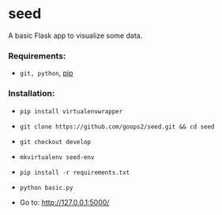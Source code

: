 # seed
A basic Flask app to visualize some data.

### Requirements: 
- `git, python`, [pip](http://stackoverflow.com/a/30017353/6031066)

### Installation: 
- `pip install virtualenvwrapper`
- `git clone https://github.com/goops2/seed.git && cd seed`
- `git checkout develop`
- `mkvirtualenv seed-env`
- `pip install -r requirements.txt`
- `python basic.py`

- Go to: http://127.0.0.1:5000/

